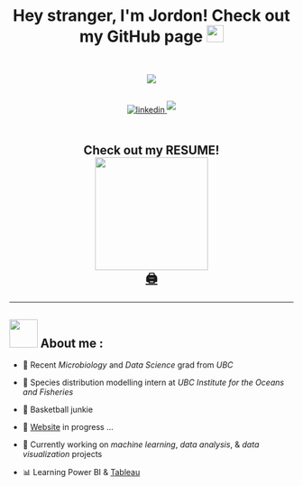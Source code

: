 <h1 align ='center'><b>Hey stranger, I'm Jordon! Check out my GitHub page </b> <img src="https://media.giphy.com/media/hvRJCLFzcasrR4ia7z/giphy.gif" width="30px"/></h1>

<br>

<p align="center">
  <img src = "https://media.giphy.com/media/pb9Xok8BbyaFMWB3tu/giphy.gif"/></p>

<br>


<div id="badges" align ='center'>
  <a href="https://linkedin.com/in/jordon-chen-4b5121205" target="_blank">
    <img src = "https://img.shields.io/badge/linkedin:  Jordon Chen-%2300acee.svg?color=405DE6&style=for-the-badge&logo=linkedin&logoColor=white" alt=linkedin style="margin-bottom: 5px;"/>
  </a>
  <a href="mailto:jordonochen@gmail.com" target="_blank">
    <img src="https://img.shields.io/badge/gmail:  jordonochen-%23EA4335.svg?style=for-the-badge&logo=gmail&logoColor=white" t=mail style="margin-bottom: 5px;" />
  </a>
</div>

<br>

<h2 align ='center'>
<p>Check out my RESUME!</br>
  <img src ="https://media.giphy.com/media/9D7e87wvGmBxPwnLrR/giphy.gif" height ='200'/> </br>
<a href="./JC RESUME.pdf" download>🖨️</a>
</h2>


  





---

## <picture><img src ="https://media.giphy.com/media/lJoqZWcFDAbvy/giphy.gif" width = 50px></picture> **About me :**
- 🦠 Recent <i>Microbiology</i> and <i>Data Science</i> grad from <i>UBC</i>

- 🐠 Species distribution modelling intern at <i>UBC Institute for the Oceans and Fisheries </i>

- 🏀 Basketball junkie
  
- 🔨 [Website](https://giphy.com/gifs/computer-disgusted-hammer-12bVDtXPOzYwda/tile) in progress ...
  
- 🤖 Currently working on _machine learning_, _data analysis_, & _data visualization_ projects

- 📊 Learning Power BI & [Tableau](https://public.tableau.com/app/profile/jordon.chen)

<br>
<br>
<br>





<!--
**jochennn/jochennn** is a ✨ _special_ ✨ repository because its `README.md` (this file) appears on your GitHub profile.


